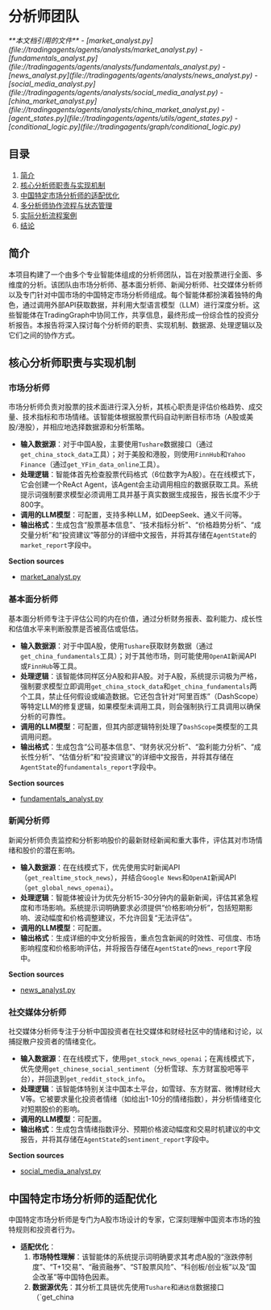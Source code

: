 
# 分析师团队

<cite>
**本文档引用的文件**
- [market_analyst.py](file://tradingagents/agents/analysts/market_analyst.py)
- [fundamentals_analyst.py](file://tradingagents/agents/analysts/fundamentals_analyst.py)
- [news_analyst.py](file://tradingagents/agents/analysts/news_analyst.py)
- [social_media_analyst.py](file://tradingagents/agents/analysts/social_media_analyst.py)
- [china_market_analyst.py](file://tradingagents/agents/analysts/china_market_analyst.py)
- [agent_states.py](file://tradingagents/agents/utils/agent_states.py)
- [conditional_logic.py](file://tradingagents/graph/conditional_logic.py)
</cite>

## 目录
1. [简介](#简介)
2. [核心分析师职责与实现机制](#核心分析师职责与实现机制)
3. [中国特定市场分析师的适配优化](#中国特定市场分析师的适配优化)
4. [多分析师协作流程与状态管理](#多分析师协作流程与状态管理)
5. [实际分析流程案例](#实际分析流程案例)
6. [结论](#结论)

## 简介
本项目构建了一个由多个专业智能体组成的分析师团队，旨在对股票进行全面、多维度的分析。该团队由市场分析师、基本面分析师、新闻分析师、社交媒体分析师以及专门针对中国市场的中国特定市场分析师组成。每个智能体都扮演着独特的角色，通过调用外部API获取数据，并利用大型语言模型（LLM）进行深度分析。这些智能体在TradingGraph中协同工作，共享信息，最终形成一份综合性的投资分析报告。本报告将深入探讨每个分析师的职责、实现机制、数据源、处理逻辑以及它们之间的协作方式。

## 核心分析师职责与实现机制

### 市场分析师
市场分析师负责对股票的技术面进行深入分析，其核心职责是评估价格趋势、成交量、技术指标和市场情绪。该智能体根据股票代码自动判断目标市场（A股或美股/港股），并相应地选择数据源和分析策略。

- **输入数据源**：对于中国A股，主要使用`Tushare`数据接口（通过`get_china_stock_data`工具）；对于美股和港股，则使用`FinnHub`和`Yahoo Finance`（通过`get_YFin_data_online`工具）。
- **处理逻辑**：智能体首先检查股票代码格式（6位数字为A股）。在在线模式下，它会创建一个ReAct Agent，该Agent会主动调用相应的数据获取工具。系统提示词强制要求模型必须调用工具并基于真实数据生成报告，报告长度不少于800字。
- **调用的LLM模型**：可配置，支持多种LLM，如DeepSeek、通义千问等。
- **输出格式**：生成包含“股票基本信息”、“技术指标分析”、“价格趋势分析”、“成交量分析”和“投资建议”等部分的详细中文报告，并将其存储在`AgentState`的`market_report`字段中。

**Section sources**
- [market_analyst.py](file://tradingagents/agents/analysts/market_analyst.py#L7-L409)

### 基本面分析师
基本面分析师专注于评估公司的内在价值，通过分析财务报表、盈利能力、成长性和估值水平来判断股票是否被高估或低估。

- **输入数据源**：对于中国A股，使用`Tushare`获取财务数据（通过`get_china_fundamentals`工具）；对于其他市场，则可能使用`OpenAI`新闻API或`FinnHub`等工具。
- **处理逻辑**：该智能体同样区分A股和非A股。对于A股，系统提示词极为严格，强制要求模型立即调用`get_china_stock_data`和`get_china_fundamentals`两个工具，禁止任何假设或编造数据。它还包含针对“阿里百炼”（DashScope）等特定LLM的修复逻辑，如果模型未调用工具，则会强制执行工具调用以确保分析的可靠性。
- **调用的LLM模型**：可配置，但其内部逻辑特别处理了`DashScope`类模型的工具调用问题。
- **输出格式**：生成包含“公司基本信息”、“财务状况分析”、“盈利能力分析”、“成长性分析”、“估值分析”和“投资建议”的详细中文报告，并将其存储在`AgentState`的`fundamentals_report`字段中。

**Section sources**
- [fundamentals_analyst.py](file://tradingagents/agents/analysts/fundamentals_analyst.py#L7-L542)

### 新闻分析师
新闻分析师负责监控和分析影响股价的最新财经新闻和重大事件，评估其对市场情绪和股价的潜在影响。

- **输入数据源**：在在线模式下，优先使用实时新闻API（`get_realtime_stock_news`），并结合`Google News`和`OpenAI`新闻API（`get_global_news_openai`）。
- **处理逻辑**：智能体被设计为优先分析15-30分钟内的最新新闻，评估其紧急程度和市场影响。系统提示词明确要求必须提供“价格影响分析”，包括短期影响、波动幅度和价格调整建议，不允许回复“无法评估”。
- **调用的LLM模型**：可配置。
- **输出格式**：生成详细的中文分析报告，重点包含新闻的时效性、可信度、市场影响程度和价格影响评估，并将报告存储在`AgentState`的`news_report`字段中。

**Section sources**
- [news_analyst.py](file://tradingagents/agents/analysts/news_analyst.py#L1-L104)

### 社交媒体分析师
社交媒体分析师专注于分析中国投资者在社交媒体和财经社区中的情绪和讨论，以捕捉散户投资者的情绪变化。

- **输入数据源**：在在线模式下，使用`get_stock_news_openai`；在离线模式下，优先使用`get_chinese_social_sentiment`（分析雪球、东方财富股吧等平台），并回退到`get_reddit_stock_info`。
- **处理逻辑**：该智能体特别关注中国本土平台，如雪球、东方财富、微博财经大V等。它被要求量化投资者情绪（如给出1-10分的情绪指数），并分析情绪变化对短期股价的影响。
- **调用的LLM模型**：可配置。
- **输出格式**：生成包含情绪指数评分、预期价格波动幅度和交易时机建议的中文报告，并将其存储在`AgentState`的`sentiment_report`字段中。

**Section sources**
- [social_media_analyst.py](file://tradingagents/agents/analysts/social_media_analyst.py#L1-L99)

## 中国特定市场分析师的适配优化
中国特定市场分析师是专门为A股市场设计的专家，它深刻理解中国资本市场的独特规则和投资者行为。

- **适配优化**：
    1.  **市场特性理解**：该智能体的系统提示词明确要求其考虑A股的“涨跌停制度”、“T+1交易”、“融资融券”、“ST股票风险”、“科创板/创业板”以及“国企改革”等中国特色因素。
    2.  **数据源优先**：其分析工具链优先使用`Tushare`和`通达信`数据接口（`get_china